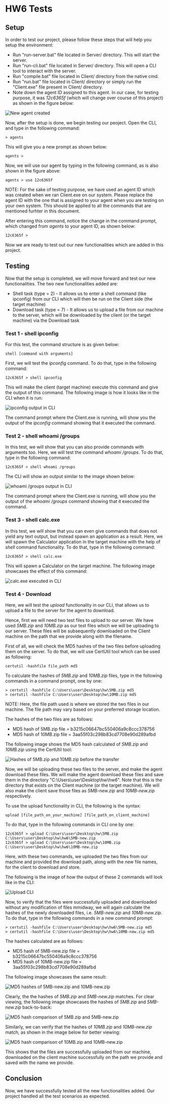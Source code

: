 # **HW6 Tests**

## **Setup**
In order to test our project, please follow these steps that will help you setup the environment:
* Run "run-server.bat" file located in Server/ directory. This will start the server.
* Run "run-cli.bat" file located in Server/ directory. This will open a CLI tool to interact with the server.
* Run "compile.bat" file located in Client/ directory from the native cmd.
* Run "run.bat" file located in Client/ directory or simply run the "Client.exe" file present in Client/ directory.
* Note down the agent ID assigned to this agent. In our case, for testing purpose, it was *12c6365f* (which will change over course of this project) as shown in the figure below:

![New agent created](images/hw6_new_agent.png)

Now, after the setup is done, we begin testing our peoject. Open the CLI, and type in the following command:
```raw
> agents
```
This will give you a new prompt as shown below:
```raw
agents >
```
Now, we will use our agent by typing in the following command, as is also shown in the figure above:
```raw
agents > use 12c6365f
```
NOTE: For the sake of testing purpose, we have used an agent ID which was created when we ran Client.exe on our system. Please replace the agent ID with the one that is assigned to your agent when you are testing on your own system. This should be applied to all the commands that are mentioned furhter in this document.

After entering this command, notice the change in the command prompt, which changed from *agents* to your agent ID, as shown below:
```raw
12c6365f >
```
Now we are ready to test out our new functionalities which are added in this project.

## **Testing**
Now that the setup is completed, we will move forward and test our new functionalities. The two new functionalities added are:
* Shell task (type = 2) - It allows us to enter a shell command (like ipconfig) from our CLI which will then be run on the Client side (the target machine)
* Download task (type = 7) - It allows us to upload a file from our machine to the server, which will be downloaded by the client (or the target machine) via the Download task

### **Test 1 - shell ipconfig**
For this test, the command structure is as given below:

```raw
shell [command with arguments]
```

First, we will test the *ipconfig* command. To do that, type in the following command:

```raw
12c6365f > shell ipconfig
```

This will make the client (target machine) execute this command and give the output of this command. The following image is how it looks like in the CLI when it is run:

![ipconfig output in CLI](images/hw6_cli_ipconfig.png)

The command prompt where the Client.exe is running, will show you the output of the *ipconfig* command showing that it executed the command.

### **Test 2 - shell whoami /groups**
In this test, we will show that you can also provide commands with arguments too. Here, we will test the command *whoami /groups*. To do that, type in the following command:

```raw
12c6365f > shell whoami /groups
```

The CLI will show an output similar to the image shown below:

![whoami /groups output in CLI](images/hw6_cli_whoami.png)

The command prompt where the Client.exe is running, will show you the output of the *whoami /groups* command showing that it executed the command.

### **Test 3 - shell calc.exe**
In this test, we will show that you can even give commands that does not yield any text output, but instead spawn an application as a result. Here, we will spawn the Calculator application in the target machine with the help of *shell* command functionality. To do that, type in the following command:

```raw
12c6365f > shell calc.exe
```

This will spawn a Calculator on the target machine. The following image showcases the effect of this command:

![calc.exe executed in CLI](images/hw6_cli_calc.png)

### **Test 4 - Download**
Here, we will test the *upload* functionality in our CLI, that allows us to upload a file to the server for the agent to download.

Hence, first we will need two test files to upload to our server. We have used *5MB.zip* and *10MB.zip* as our test files which we will be uploading to our server. These files will be subsequently downloaded on the Client machine on the path that we provide along with the filename.

First of all, we will check the MD5 hashes of the two files before uploading them on the server. To do that, we will use CertUtil tool which can be used as following:

```raw
certutil -hashfile file_path md5
```

To calculate the hashes of *5MB.zip* and *10MB.zip* files, type in the following commands in a command prompt, one by one:

``` raw
> certutil -hashfile C:\Users\user\Desktop\hw\5MB.zip md5
> certutil -hashfile C:\Users\user\Desktop\hw\10MB.zip md5
```

NOTE: Here, the file path used is where we stored the two files in our machine. The file path may vary based on your preferred storage location.

The hashes of the two files are as follows:
* MD5 hash of 5MB.zip file = b3215c06647bc550406a9c8ccc378756
* MD5 hash of 10MB.zip file = 3aa55f03c298b83cd7708e90d289afbd

The following image shows the MD5 hash calculated of *5MB.zip* and *10MB.zip* using the CertUtil tool:

![Hashes of 5MB.zip and 10MB.zip before the transfer](images/hw6_hash_before.png)

Now, we will be uploading these two files to the server, and make the agent download these files. We will make the agent download these files and save them in the directory "C:\Users\user\Desktop\hw\hw6\". Note that this is the directory that exists on the Client machine (or the target machine). We will also make the client save those files as *5MB-new.zip* and *10MB-new.zip* respectively.

To use the upload functionality in CLI, the following is the syntax:

```raw
upload [file_path_on_your_machine] [file_path_on_client_machine]
```

To do that, type in the following commands in CLI one by one:

```raw
12c6365f > upload C:\Users\user\Desktop\hw\5MB.zip C:\Users\user\Desktop\hw\hw6\5MB-new.zip
12c6365f > upload C:\Users\user\Desktop\hw\10MB.zip C:\Users\user\Desktop\hw\hw6\10MB-new.zip
```

Here, with these two commands, we uploaded the two files from our machine and provided the download path, along with the new file names, for the client to download and store.

The following is the image of how the output of these 2 commands will look like in the CLI:

![Upload CLI](images/hw6_cli_upload.png)

Now, to verify that the files were successfully uploaded and downloaded without any modification of files mmidway, we will again calculate the hashes of the newly downloaded files, i.e. *5MB-new.zip* and *10MB-new.zip*. To do that, type in the following commands in a new command prompt:

```raw
> certutil -hashfile C:\Users\user\Desktop\hw\hw6\5MB-new.zip md5
> certutil -hashfile C:\Users\user\Desktop\hw\hw6\10MB-new.zip md5
```

The hashes calculated are as follows:
* MD5 hash of 5MB-new.zip file = b3215c06647bc550406a9c8ccc378756
* MD5 hash of 10MB-new.zip file = 3aa55f03c298b83cd7708e90d289afbd

The following image showcases the same result:

![MD5 hashes of 5MB-new.zip and 10MB-new.zip](images/hw6_hash_after.png)

Clearly, the the hashes of *5MB.zip* and *5MB-new.zip* matches. For clear viewing, the following image showcases the hashes of *5MB.zip* and *5MB-new.zip* back-to-back:

![MD5 hash comparison of 5MB.zip and 5MB-new.zip](images/hw6_5MB_hash_compare.png)

Similarly, we can verify that the hashes of *10MB.zip* and *10MB-new.zip* match, as shown in the image below for better viewing:

![MD5 hash comparison of 10MB.zip and 10MB-new.zip](images/hw6_10MB_hash_compare.png)

This shows that the files are successfully uploaded from our machine, downloaded on the client machine successfully on the path we provide and saved with the name we provide.

## **Conclusion**
Now, we have successfully tested all the new functionalities added. Our project handled all the test scenarios as expected.